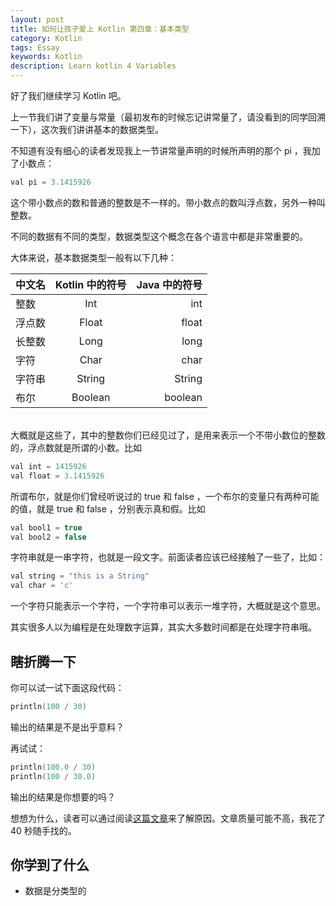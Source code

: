 ```yaml
---
layout: post
title: 如何让孩子爱上 Kotlin 第四章：基本类型
category: Kotlin
tags: Essay
keywords: Kotlin
description: Learn kotlin 4 Variables
---
```


好了我们继续学习 Kotlin 吧。

上一节我们讲了变量与常量（最初发布的时候忘记讲常量了，请没看到的同学回溯一下），这次我们讲讲基本的数据类型。

不知道有没有细心的读者发现我上一节讲常量声明的时候所声明的那个 pi ，我加了小数点：

```swift
val pi = 3.1415926
```

这个带小数点的数和普通的整数是不一样的。带小数点的数叫浮点数，另外一种叫整数。

不同的数据有不同的类型，数据类型这个概念在各个语言中都是非常重要的。

大体来说，基本数据类型一般有以下几种：

中文名|Kotlin 中的符号|Java 中的符号
:---|:---:|---:
整数|Int|int
浮点数|Float|float
长整数|Long|long
字符|Char|char
字符串|String|String
布尔|Boolean|boolean

<br/>
大概就是这些了，其中的整数你们已经见过了，是用来表示一个不带小数位的整数的，浮点数就是所谓的小数。比如

```swift
val int = 1415926
val float = 3.1415926
```

所谓布尔，就是你们曾经听说过的 true 和 false ，一个布尔的变量只有两种可能的值，就是 true 和 false ，分别表示真和假。比如

```swift
val bool1 = true
val bool2 = false
```

字符串就是一串字符，也就是一段文字。前面读者应该已经接触了一些了，比如：

```swift
val string = "this is a String"
val char = 'c'
```

一个字符只能表示一个字符，一个字符串可以表示一堆字符，大概就是这个意思。

其实很多人以为编程是在处理数字运算，其实大多数时间都是在处理字符串哦。

## 瞎折腾一下

你可以试一试下面这段代码：

```swift
println(100 / 30)
```

输出的结果是不是出乎意料？

再试试：

```swift
println(100.0 / 30)
println(100 / 30.0)
```
输出的结果是你想要的吗？

想想为什么，读者可以通过阅读[这篇文章](http://www.educity.cn/it/sun/200912291014511906.htm)来了解原因。文章质量可能不高，我花了 40 秒随手找的。

## 你学到了什么

+ 数据是分类型的
